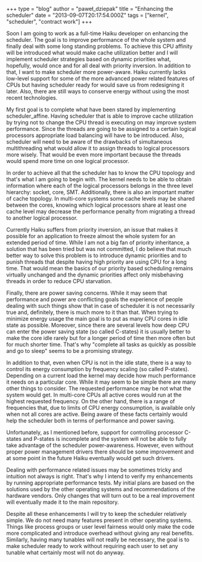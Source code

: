 +++
type = "blog"
author = "paweł_dziepak"
title = "Enhancing the scheduler"
date = "2013-09-07T20:17:54.000Z"
tags = ["kernel", "scheduler", "contract work"]
+++

Soon I am going to work as a full-time Haiku developer on enhancing the scheduler. The goal is to improve performance of the whole system and finally deal with some long standing problems. To achieve this CPU affinity will be introduced what would make cache utilization better and I will implement scheduler strategies based on dynamic priorities what, hopefully, would once and for all deal with priority inversion. In addition to that, I want to make scheduler more power-aware. Haiku currently lacks low-level support for some of the more advanced power related features of CPUs but having scheduler ready for would save us from redesigning it later. Also, there are still ways to conserve energy without using the most recent technologies.
<!--more-->
My first goal is to complete what have been stared by implementing scheduler_affine. Having scheduler that is able to improve cache utilization by trying not to change the CPU thread is executing on may improve system performance. Since the threads are going to be assigned to a certain logical processors appropriate load balancing will have to be introduced. Also, scheduler will need to be aware of the drawbacks of simultaneous multithreading what would allow it to assign threads to logical processors more wisely. That would be even more important because the threads would spend more time on one logical processor.

In order to achieve all that the scheduler has to know the CPU topology and that's what I am going to begin with. The kernel needs to be able to obtain information where each of the logical processors belongs in the three level hierarchy: socket, core, SMT. Additionally, there is also an important matter of cache topology. In multi-core systems some cache levels may be shared between the cores, knowing which logical processors share at least one cache level may decrease the performance penalty from migrating a thread to another logical processor.

Currently Haiku suffers from priority inversion, an issue that makes it possible for an application to freeze almost the whole system for an extended period of time. While I am not a big fan of priority inheritance, a solution that has been tried but was not committed, I do believe that much better way to solve this problem is to introduce dynamic priorities and to punish threads that despite having high priority are using CPU for a long time. That would mean the basics of our priority based scheduling remains virtually unchanged and the dynamic priorities affect only misbehaving threads in order to reduce CPU starvation.

Finally, there are power saving concerns. While it may seem that performance and power are conflicting goals the experience of people dealing with such things show that in case of scheduler it is not necessarily true and, definitely, there is much more to it than that. When trying to minimize energy usage the main goal is to put as many CPU cores in idle state as possible. Moreover, since there are several levels how deep CPU can enter the power saving state (so called C-states) it is usually better to make the core idle rarely but for a longer period of time then more often but for much shorter time. That's why "complete all tasks as quickly as possible and go to sleep" seems to be a promising strategy.

In addition to that, even when CPU is not in the idle state, there is a way to control its energy consumption by frequency scaling (so called P-states). Depending on a current load the kernel may decide how much performance it needs on a particular core. While it may seem to be simple there are many other things to consider. The requested performance may be not what the system would get. In multi-core CPUs all active cores would run at the highest requested frequency. On the other hand, there is a range of frequencies that, due to limits of CPU energy consumption, is available only when not all cores are active. Being aware of these facts certainly would help the scheduler both in terms of performance and power saving.

Unfortunately, as I mentioned before, support for controlling processor C-states and P-states is incomplete and the system will not be able to fully take advantage of the scheduler power-awareness. However, even without proper power management drivers there should be some improvement and at some point in the future Haiku eventually would get such drivers.

Dealing with performance related issues may be sometimes tricky and intuition not always is right. That's why I intend to verify my enhancements by running appropriate performance tests. My initial plans are based on the solutions used by the other operating systems and recommendations of the hardware vendors. Only changes that will turn out to be a real improvement will eventually made it to the main repository.

Despite all these enhancements I will try to keep the scheduler relatively simple. We do not need many features present in other operating systems. Things like process groups or user level fairness would only make the code more complicated and introduce overhead without giving any real benefits. Similarly, having many tunables will not really be necessary, the goal is to make scheduler ready to work without requiring each user to set any tunable what certainly most will not do anyway.